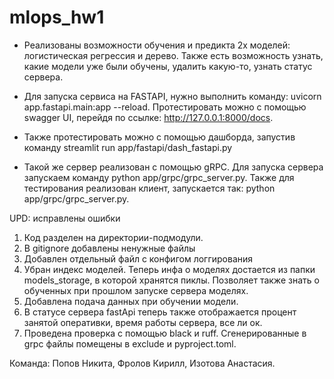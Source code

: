 # mlops_hw1

* Реализованы возможности обучения и предикта 2х моделей: логистическая регрессия и дерево. Также есть возможность узнать, какие модели уже были обучены, удалить какую-то, узнать статус сервера.

* Для запуска сервиса на FASTAPI, нужно выполнить команду: uvicorn app.fastapi.main:app --reload. Протестировать можно с помощью swagger UI, перейдя по ссылке: http://127.0.0.1:8000/docs.

* Также протестировать можно с помощью дашборда, запустив команду streamlit run app/fastapi/dash_fastapi.py

* Такой же сервер реализован с помощью gRPC. Для запуска сервера запускаем команду python app/grpc/grpc_server.py. Также для тестирования реализован клиент, запускается так: python app/grpc/grpc_server.py.

UPD: исправлены ошибки
1) Код разделен на директории-подмодули.
2) В gitignore добавлены ненужные файлы
3) Добавлен отдельный файл с конфигом логгирования
4) Убран индекс моделей. Теперь инфа о моделях достается из папки models_storage, в которой хранятся пиклы. Позволяет также знать о обученных при прошлом запуске сервера моделях.
5) Добавлена подача данных при обучении модели.
6) В статусе сервера fastApi теперь также отображается процент занятой оперативки, время работы сервера, все ли ок.
7) Проведена проверка с помощью black и ruff. Сгенерированные в grpc файлы помещены в exclude и pyproject.toml.

Команда: Попов Никита, Фролов Кирилл, Изотова Анастасия.
